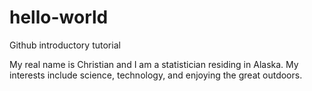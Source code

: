 # hello-world
Github introductory tutorial

My real name is Christian and I am a statistician residing in Alaska. My interests include science, technology, and enjoying the great outdoors.

